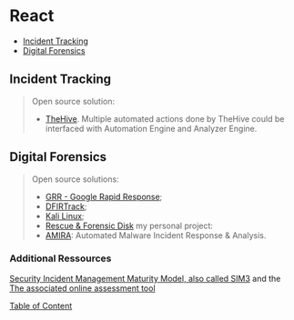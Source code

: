 # React

* [Incident Tracking](#incident-tracking)
* [Digital Forensics](#digital-forensics)


## Incident Tracking
> Open source solution:
> - [TheHive](https://github.com/TheHive-Project/TheHive).
> Multiple automated actions done by TheHive could be interfaced with Automation Engine and Analyzer Engine.

## Digital Forensics
> Open source solutions:
> - [GRR - Google Rapid Response](https://github.com/google/grr);
> - [DFIRTrack](https://github.com/stuhli/dfirtrack);
> - [Kali Linux](https://www.kali.org/);
> - [Rescue & Forensic Disk](https://github.com/skhemissa/Rescue-Forensic-Disk) my personal project:
> - [AMIRA](https://github.com/Yelp/amira): Automated Malware Incident Response & Analysis.

### Additional Ressources
[Security Incident Management Maturity Model, also called SIM3](http://opencsirt.org/wp-content/uploads/2019/12/SIM3-mkXVIIIc.pdf) and the [The associated online assessment tool](https://sim3-check.opencsirt.org/)




[Table of Content](https://github.com/skhemissa/Open-Source-CyberSOC#table-of-content)
